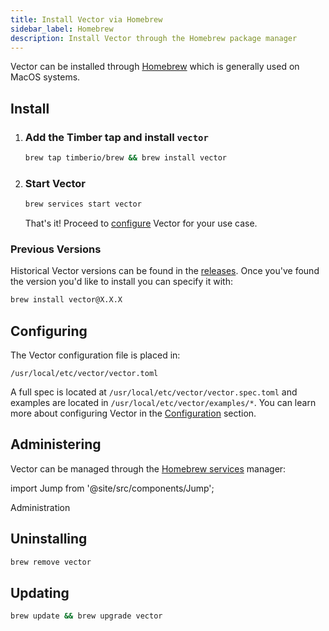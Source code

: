 ```yaml
---
title: Install Vector via Homebrew
sidebar_label: Homebrew
description: Install Vector through the Homebrew package manager
---
```


Vector can be installed through [Homebrew][urls.homebrew] which is generally
used on MacOS systems.

## Install

<div className="steps steps--h3">

1. ### Add the Timber tap and install `vector`

   ```bash
   brew tap timberio/brew && brew install vector
   ```

2. ### Start Vector

   ```bash
   brew services start vector
   ```

   That's it! Proceed to [configure](#configuring) Vector for your use case.

</div>

### Previous Versions

Historical Vector versions can be found in the [releases][urls.vector_releases].
Once you've found the version you'd like to install you can specify it with:

```bash
brew install vector@X.X.X
```

## Configuring

The Vector configuration file is placed in:

```text
/usr/local/etc/vector/vector.toml
```

A full spec is located at `/usr/local/etc/vector/vector.spec.toml` and examples
are located in `/usr/local/etc/vector/examples/*`. You can learn more about
configuring Vector in the [Configuration][docs.configuration] section.

## Administering

Vector can be managed through the [Homebrew services][urls.homebrew_services]
manager:

import Jump from '@site/src/components/Jump';

<Jump to="/docs/administration">Administration</Jump>

## Uninstalling

```bash
brew remove vector
```

## Updating

```bash
brew update && brew upgrade vector
```


[docs.configuration]: /docs/setup/configuration/
[urls.homebrew]: https://brew.sh/
[urls.homebrew_services]: https://github.com/Homebrew/homebrew-services
[urls.vector_releases]: https://vector.dev/releases/latest
